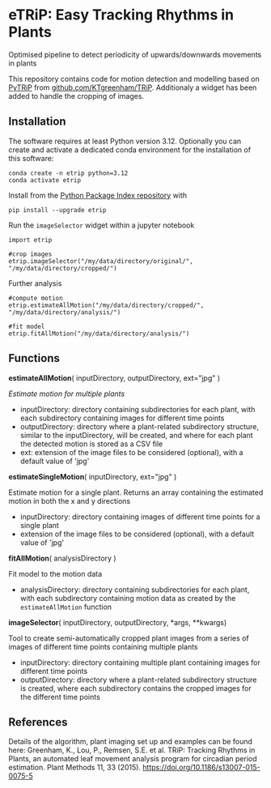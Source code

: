 # eTRiP: Easy Tracking Rhythms in Plants

Optimised pipeline to detect periodicity of upwards/downwards movements in plants

This repository contains code for motion detection and modelling based on [PyTRiP](https://github.com/KTgreenham/TRiP/tree/master/code/PyTRiP) from [github.com/KTgreenham/TRiP](https://github.com/KTgreenham/TRiP). Additionaly a widget has been added to handle the cropping of images.

## Installation

The software requires at least Python version 3.12. Optionally you can create and activate a dedicated conda environment for the installation of this software:

```
conda create -n etrip python=3.12
conda activate etrip
```

Install from the [Python Package Index repository](https://pypi.org/project/etrip/) with

```
pip install --upgrade etrip
```

Run the `imageSelector` widget within a jupyter notebook

```
import etrip

#crop images
etrip.imageSelector("/my/data/directory/original/", "/my/data/directory/cropped/")
```

Further analysis

```
#compute motion
etrip.estimateAllMotion("/my/data/directory/cropped/", "/my/data/directory/analysis/")

#fit model
etrip.fitAllMotion("/my/data/directory/analysis/")
```

## Functions

**estimateAllMotion**( inputDirectory, outputDirectory, ext="jpg" )

*Estimate motion for multiple plants*

- inputDirectory: directory containing subdirectories for each plant, with each subdirectory containing images for different time points
- outputDirectory: directory where a plant-related subdirectory structure, similar to the inputDirectory, will be created, and where for each plant the detected motion is stored as a CSV file
- ext: extension of the image files to be considered (optional), with a default value of 'jpg'

**estimateSingleMotion**( inputDirectory, ext="jpg" )

Estimate motion for a single plant. Returns an array containing the estimated motion in both the x and y directions

- inputDirectory: directory containing images of different time points for a single plant
- extension of the image files to be considered (optional), with a default value of 'jpg'

**fitAllMotion**( analysisDirectory )

Fit model to the motion data

- analysisDirectory: directory containing subdirectories for each plant, with each subdirectory containing motion data as created by the `estimateAllMotion` function

**imageSelector**( inputDirectory, outputDirectory, *args, **kwargs)

Tool to create semi-automatically cropped plant images from a series of images of different time points containing multiple plants

- inputDirectory: directory containing multiple plant containing images for different time points
- outputDirectory: directory where a plant-related subdirectory structure is created, where each subdirectory contains the cropped images for the different time points

## References
Details of the algorithm, plant imaging set up and examples can be found here: Greenham, K., Lou, P., Remsen, S.E. et al. TRiP: Tracking Rhythms in Plants, an automated leaf movement analysis program for circadian period estimation. Plant Methods 11, 33 (2015). https://doi.org/10.1186/s13007-015-0075-5